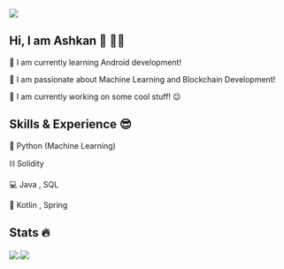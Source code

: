 ![](https://github.com/ashgozli/ashgozli/blob/main/Lets%20Code%20Banner.jpg)

## Hi, I am Ashkan 👋 👨‍💻 

🌱 I am currently learning Android development! 

💚 I am passionate about Machine Learning and Blockchain Development!  

🔭 I am currently working on some cool stuff! 😉 

## Skills & Experience 😎

🐍 Python (Machine Learning)

⛓️ Solidity

💻 Java , SQL

🍃 Kotlin , Spring

## Stats 🔥

<a href="https://github.com/anuraghazra/github-readme-stats">
  <img align="center" src="https://github-readme-stats.vercel.app/api?username=ashgozli&show_icons=true&theme=merko" />
</a>
<a href="https://github.com/anuraghazra/github-readme-stats">
  <img align="center" src="https://github-readme-stats.vercel.app/api/top-langs/?username=ashgozli&layout=compact&theme=merko" />
</a>

